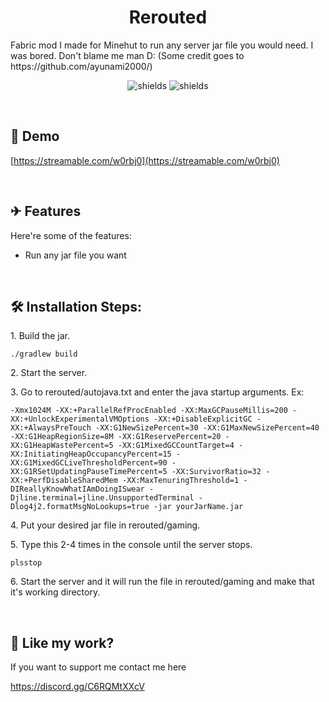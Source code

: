 <h1 align="center" id="title">Rerouted</h1>

<p id="description">Fabric mod I made for Minehut to run any server jar file you would need. I was bored. Don't blame me man D: (Some credit goes to https://github.com/ayunami2000/)</p>

<p align="center"><img src="https://img.shields.io/discord/992429435687018588?label=Discord" alt="shields"> <img src="https://img.shields.io/github/license/LightningReflex/Rerouted" alt="shields"></p>
<p>&nbsp;</p>

<h2>🚀 Demo</h2>

[https://streamable.com/w0rbj0](https://streamable.com/w0rbj0)
<p>&nbsp;</p>

<h2>✈ Features</h2>

Here're some of the features:

*   Run any jar file you want
<p>&nbsp;</p>

<h2>🛠️ Installation Steps:</h2>

<p>1. Build the jar.</p>

```
./gradlew build
```

<p>2. Start the server.</p>

<p>3. Go to rerouted/autojava.txt and enter the java startup arguments. Ex:</p>

```
-Xmx1024M -XX:+ParallelRefProcEnabled -XX:MaxGCPauseMillis=200 -XX:+UnlockExperimentalVMOptions -XX:+DisableExplicitGC -XX:+AlwaysPreTouch -XX:G1NewSizePercent=30 -XX:G1MaxNewSizePercent=40 -XX:G1HeapRegionSize=8M -XX:G1ReservePercent=20 -XX:G1HeapWastePercent=5 -XX:G1MixedGCCountTarget=4 -XX:InitiatingHeapOccupancyPercent=15 -XX:G1MixedGCLiveThresholdPercent=90 -XX:G1RSetUpdatingPauseTimePercent=5 -XX:SurvivorRatio=32 -XX:+PerfDisableSharedMem -XX:MaxTenuringThreshold=1 -DIReallyKnowWhatIAmDoingISwear -Djline.terminal=jline.UnsupportedTerminal -Dlog4j2.formatMsgNoLookups=true -jar yourJarName.jar
```

<p>4. Put your desired jar file in rerouted/gaming.</p>

<p>5. Type this 2-4 times in the console until the server stops.</p>

```
plsstop
```
<p>6. Start the server and it will run the file in rerouted/gaming and make that it's working directory.</p>
<p>&nbsp;</p>


<h2>💖 Like my work?</h2>

If you want to support me contact me here<p>https://discord.gg/C6RQMtXXcV</p>